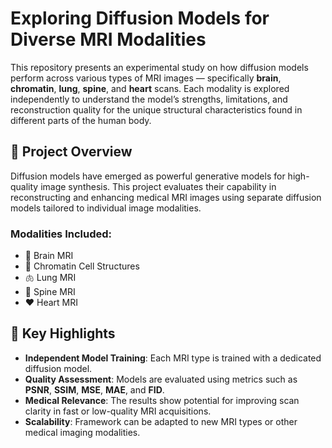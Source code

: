 # Exploring Diffusion Models for Diverse MRI Modalities

This repository presents an experimental study on how diffusion models perform across various types of MRI images — specifically **brain**, **chromatin**, **lung**, **spine**, and **heart** scans. Each modality is explored independently to understand the model’s strengths, limitations, and reconstruction quality for the unique structural characteristics found in different parts of the human body.

## 🧠 Project Overview

Diffusion models have emerged as powerful generative models for high-quality image synthesis. This project evaluates their capability in reconstructing and enhancing medical MRI images using separate diffusion models tailored to individual image modalities.

### Modalities Included:
- 🧠 Brain MRI
- 🧬 Chromatin Cell Structures
- 🫁 Lung MRI
- 🦴 Spine MRI
- ❤️ Heart MRI

## 📌 Key Highlights

- **Independent Model Training**: Each MRI type is trained with a dedicated diffusion model.
- **Quality Assessment**: Models are evaluated using metrics such as **PSNR**, **SSIM**, **MSE**, **MAE**, and **FID**.
- **Medical Relevance**: The results show potential for improving scan clarity in fast or low-quality MRI acquisitions.
- **Scalability**: Framework can be adapted to new MRI types or other medical imaging modalities.


